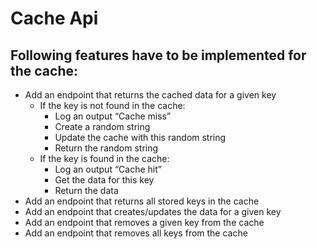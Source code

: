 # Cache Api

## Following features have to be implemented for the cache:
- Add an endpoint that returns the cached data for a given key
	- If the key is not found in the cache:
		- Log an output “Cache miss”
		- Create a random string
		- Update the cache with this random string
		- Return the random string
	- If the key is found in the cache:
		- Log an output “Cache hit”
		- Get the data for this key
		- Return the data
- Add an endpoint that returns all stored keys in the cache
- Add an endpoint that creates/updates the data for a given key
- Add an endpoint that removes a given key from the cache
- Add an endpoint that removes all keys from the cache